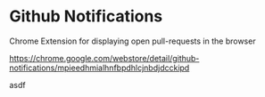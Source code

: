 # Github Notifications
Chrome Extension for displaying open pull-requests in the browser

https://chrome.google.com/webstore/detail/github-notifications/mpieedhmialhnfbpdhlcjnbdjdcckipd


asdf
